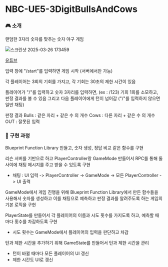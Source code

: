 # NBC-UE5-3DigitBullsAndCows
### 🎮 소개
랜덤한 3자리 숫자를 맞추는 숫자 야구 게임

![스크린샷 2025-03-26 173459](https://github.com/user-attachments/assets/50d6487d-84bf-4998-9297-762b9c9242b4)

[유튜브](https://youtu.be/giHDk64eYwE)

입력 창에 "/start"를 입력하면 게임 시작 (서버에서만 가능)

각 플레이어는 3회의 기회를 가지고, 각 기회는 30초의 제한 시간이 있음

플레이어가 "/"를 입력하고 숫자 3자리를 입력하면, (ex : /123) 
기회 1회를 소모하고, 판정 결과를 볼 수 있음
그리고 다음 플레이어에게 턴이 넘어감
("/"를 입력하지 않으면 일반 채팅)

판정 결과
Bulls : 같은 자리 + 같은 수 의 개수
Cows : 다른 자리 + 같은 수 의 개수
OUT : 잘못된 입력

### 📝 구현 과정
Blueprint Function Library 만들고, 숫자 생성, 정답 비교 같은 함수를 구현

리슨 서버를 기반으로 하고
PlayerController랑 GameMode 만들어서 RPC를 통해 둘 사이에 채팅 메시지를 주고 받을 수 있도록 구현
- 채팅 : UI 입력 -> PlayerController -> GameMode -> 모든 PlayerController -> UI 출력

GameMode에서 게임 진행을 위해 Blueprint Function Library에서 만든 함수들을 사용해서 숫자를 생성하고 
이를 채팅으로 예측하고 판정 결과를 알려주도록 하는 게임의 기본 로직을 구현

PlayerState를 만들어서 각 플레이어의 이름과 시도 횟수를 가지도록 하고, 예측할 때 마다 횟수를 차감하도록 구현
- 시도 횟수는 GameMode에서 플레이어의 입력을 판단하고 차감

턴과 제한 시간을 추가하기 위해 GameState를 만들어서 턴과 제한 시간을 관리
- 턴이 바뀔 때마다 모든 플레이어의 UI 갱신
- 제한 시간도 UI로 갱신

